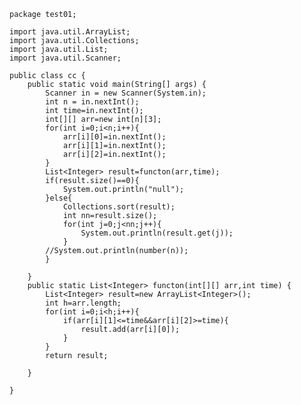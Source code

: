 	package test01;
	
	import java.util.ArrayList;
	import java.util.Collections;
	import java.util.List;
	import java.util.Scanner;
	
	public class cc {
		public static void main(String[] args) {
			Scanner in = new Scanner(System.in);
			int n = in.nextInt();
			int time=in.nextInt();
			int[][] arr=new int[n][3]; 
			for(int i=0;i<n;i++){
				arr[i][0]=in.nextInt();
				arr[i][1]=in.nextInt();
				arr[i][2]=in.nextInt();			
			}
			List<Integer> result=functon(arr,time);
			if(result.size()==0){
				System.out.println("null");
			}else{
				Collections.sort(result);
				int nn=result.size();
				for(int j=0;j<nn;j++){
					System.out.println(result.get(j));
				}
			//System.out.println(number(n));
			}
			
		}
		public static List<Integer> functon(int[][] arr,int time) {
			List<Integer> result=new ArrayList<Integer>();
			int h=arr.length;
			for(int i=0;i<h;i++){
				if(arr[i][1]<=time&&arr[i][2]>=time){
					result.add(arr[i][0]);
				}
			}	
			return result;
			
		}
	
	}